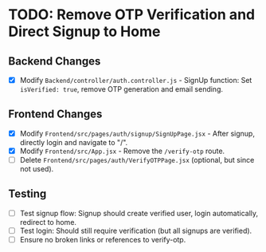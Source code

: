 # TODO: Remove OTP Verification and Direct Signup to Home

## Backend Changes
- [x] Modify `Backend/controller/auth.controller.js` - SignUp function: Set `isVerified: true`, remove OTP generation and email sending.

## Frontend Changes
- [x] Modify `Frontend/src/pages/auth/signup/SignUpPage.jsx` - After signup, directly login and navigate to "/".
- [x] Modify `Frontend/src/App.jsx` - Remove the `/verify-otp` route.
- [ ] Delete `Frontend/src/pages/auth/VerifyOTPPage.jsx` (optional, but since not used).

## Testing
- [ ] Test signup flow: Signup should create verified user, login automatically, redirect to home.
- [ ] Test login: Should still require verification (but all signups are verified).
- [ ] Ensure no broken links or references to verify-otp.
